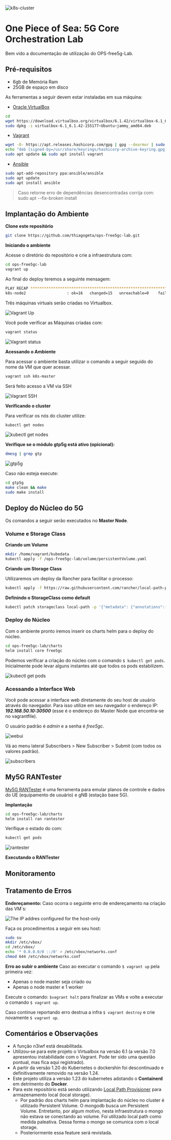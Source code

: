 ![k8s-cluster](/img/cluster.png)

# One Piece of Sea: 5G Core Orchestration Lab

Bem vido a documentação de utilização do OPS-free5g-Lab.

## Pré-requisitos

- 6gb de Memória Ram
- 25GB de espaço em disco

As ferramentas a seguir devem estar instaladas em sua máquina:

- [Oracle VirtualBox](https://www.virtualbox.org/wiki/Downloads)
```bash
cd
wget https://download.virtualbox.org/virtualbox/6.1.42/virtualbox-6.1_6.1.42-155177~Ubuntu~jammy_amd64.deb
sudo dpkg -i virtualbox-6.1_6.1.42-155177~Ubuntu~jammy_amd64.deb
```

- [Vagrant](https://developer.hashicorp.com/vagrant/downloads)
```bash
wget -O- https://apt.releases.hashicorp.com/gpg | gpg --dearmor | sudo tee /usr/share/keyrings/hashicorp-archive-keyring.gpg
echo "deb [signed-by=/usr/share/keyrings/hashicorp-archive-keyring.gpg] https://apt.releases.hashicorp.com $(lsb_release -cs) main" | sudo tee /etc/apt/sources.list.d/hashicorp.list
sudo apt update && sudo apt install vagrant
```

- [Ansible](https://docs.ansible.com/ansible/latest/installation_guide/installation_distros.html)
```bash
sudo apt-add-repository ppa:ansible/ansible
sudo apt update
sudo apt install ansible
```

> Caso retorne erro de dependências desencontradas corrija com: 
> sudo apt --fix-broken install

## Implantação do Ambiente

**Clone este repositório**
```bash
git clone https://github.com/thiagogmta/ops-free5gc-lab.git
```

**Iniciando o ambiente**

Acesse o diretório do repositório e crie a infraestrutura com:

```bash
cd ops-free5gc-lab
vagrant up
```

Ao final do deploy teremos a seguinte mensagem:

```bash
PLAY RECAP *********************************************************************
k8s-node2                  : ok=16   changed=15   unreachable=0    failed=0    skipped=0    rescued=0    ignored=0 
```

Três máquinas virtuais serão criadas no Virtualbox.

![Vagrant Up](/img/vagrant.png)

Você pode verificar as Máquinas criadas com:

```bash
vagrant status
```

![Vagrant status](/img/vagrantstatus.png)

**Acessando o Ambiente**

Para acessar o ambiente basta utilizar o comando a seguir seguido do nome da VM que quer acessar.

```bash
vagrant ssh k8s-master
```

Será feito acesso a VM via SSH

![Vagrant SSH](/img/sshmaster.png)

**Verificando o cluster**

Para verificar os nós do cluster utilize:

```bash
kubectl get nodes
```

![kubectl get nodes](/img/getnodes.png)

**Verifique se o módulo gtp5g está ativo (opicional):**
```bash
dmesg | grep gtp
```

![gtp5g](/img/gtp5g.png)

Caso não esteja execute:
```bash
cd gtp5g
make clean && make
sudo make install
```

## Deploy do Núcleo do 5G

Os comandos a seguir serão executados no **Master Node**. 

### Volume e Storage Class

**Criando um Volume**

```bash
mkdir /home/vagrant/kubedata
kubectl apply -f /ops-free5gc-lab/volume/persistentVolume.yaml
```

**Criando um Storage Class**

Utilizaremos um deploy da Rancher para facilitar o processo:

```bash
kubectl apply -f https://raw.githubusercontent.com/rancher/local-path-provisioner/v0.0.23/deploy/local-path-storage.yaml
```

**Definindo o StorageClass como default**

```bash
kubectl patch storageclass local-path -p '{"metadata": {"annotations":{"storageclass.kubernetes.io/is-default-class":"true"}}}'
```

### Deploy do Núcleo

Com o ambiente pronto iremos inserir os charts helm para o deploy do núcleo.

```bash
cd ops-free5gc-lab/charts
helm install core free5gc
```

Podemos verificar a criação do núcleo com o comando `$ kubectl get pods`. Inicialmente pode levar alguns instantes até que todos os pods estabilizem.

![kubectl get pods](/img/getpods.png)

### Acessando a Interface Web

Você pode acessar a interface web diretamente do seu host de usuário através do navegador. Para isso utilize em seu navegador o endereço IP: ***192.168.50.10:30500*** (esse é o endereço do Master Node que encontra-se no vagrantfile).

O usuário padrão é *admin* e a senha é *free5gc*.

![webui](/img/webui.png)

Vá ao menu lateral Subscribers > New Subscriber > Submit (com todos os valores padrão).

![subscribers](/img/subscribers.png)

## My5G RANTester

[My5G RANTester](https://github.com/my5G/my5G-RANTester) é uma ferramenta para emular planos de controle e dados do UE (equipamento de usuário) e gNB (estação base 5G).

**Implantação**

```bash
cd ops-free5gc-lab/charts
helm install ran rantester
```

Verifique o estado do com:

```bash
kubectl get pods
```

![rantester](/img/rantester.png)

**Executando o RANTester**


## Monitoramento



## Tratamento de Erros

**Endereçamento:**
Caso ocorra o seguinte erro de endereçamento na criação das VM`s:

![The IP addres configured for the host-only](/img/errorede.png)

Faça os procedimentos a seguir em seu host:

```bash
sudo su
mkdir /etc/vbox/
cd /etc/vbox/
echo '* 0.0.0.0/0 ::/0' > /etc/vbox/networks.conf
chmod 644 /etc/vbox/networks.conf
```

**Erro ao subir o ambiente**
Caso ao executar o comando `$ vagrant up` pela primeira vez:
- Apenas o node master seja criado ou
- Apenas o node master e 1 worker

Execute o comando: `$vagrant halt` para finalizar as VMs e volte a executar o comando `$ vagrant up`.

Caso continue reportando erro destrua a infra `$ vagrant destroy` e crie novamente `$ vagrant up`.

## Comentários e Observações

- A função n3iwf está desabilitada.
- Utilizou-se para este projeto o Virtualbox na versão 6.1 (a versão 7.0 apresentou instabilidade com o Vagrant. Pode ter sido uma questão pontual, mas fica aqui registrado).
- A partir da versão 1.20 do Kubernetes o dockershin foi descontinuado e definitivamente removido na versão 1.24.
- Este projeto utiliza a versão 1.23 do kubernetes adotando o **Containerd** em detrimento do **Docker**.
- Para este repositório está sendo utilizando [Local Path Provisioner](https://github.com/rancher/local-path-provisioner) para armazenamento local (local storage).
  - Por padrão dos charts helm para implantação do núcleo no cluster é utilizado Persistent Volume. O mongodb busca um Persistent Volume. Entretanto, por algum motivo, nesta infraestrutura o mongo não estava se conectando ao volume. Foi utilizado local path como medida paleativa. Dessa forma o mongo se comunica com o local storage.
  - Posteriormente essa feature será revistada.